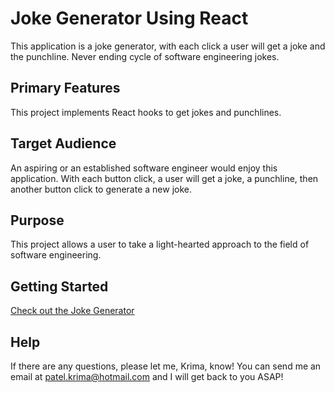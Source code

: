
# Joke Generator Using React

This application is a joke generator, with each click a user will get a joke and the punchline. Never ending cycle of software engineering jokes.


## Primary Features

This project implements React hooks to get jokes and punchlines.


## Target Audience

An aspiring or an established software engineer would enjoy this application. With each button click, a user will get a joke, a punchline, then another button click to generate a new joke.

## Purpose 

This project allows a user to take a light-hearted approach to the field of software engineering.

## Getting Started

[Check out the Joke Generator](https://kp-joke-generator.netlify.app/)

## Help

If there are any questions, please let me, Krima, know! You can send me an email at patel.krima@hotmail.com and I will get back to you ASAP!

